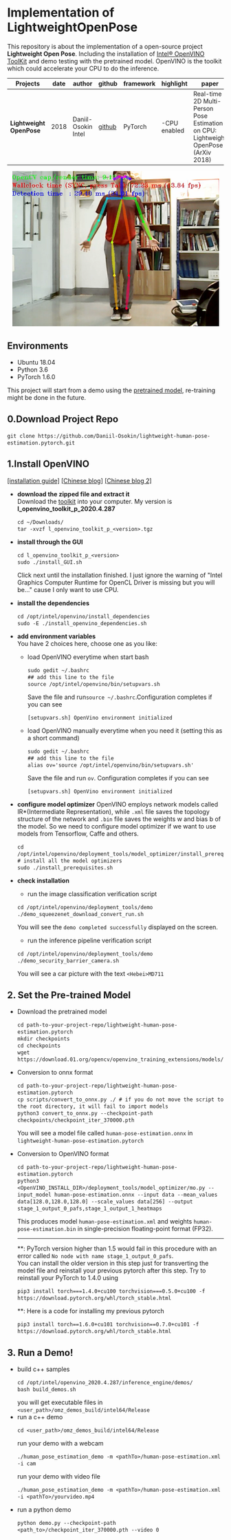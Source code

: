 # Implementation of LightweightOpenPose
This repository is about the implementation of a open-source project **Lightweight Open Pose**.
Including the installation of [Intel® OpenVINO ToolKit](https://software.intel.com/content/www/us/en/develop/tools/openvino-toolkit/choose-download.html) 
and demo testing with the pretrained model. OpenVINO is the toolkit which could accelerate your CPU to do the inference.

| Projects  |  date |  author |  github |  framework | highlight | paper |
|---|---|---|---|---|---|---|
| **Lightweight OpenPose**  | 2018  | Daniil-Osokin  Intel  |[github](https://github.com/Daniil-Osokin/lightweight-human-pose-estimation.pytorch)| PyTorch   | -CPU enabled | Real-time 2D Multi-Person Pose Estimation on CPU: Lightweight OpenPose (ArXiv 2018)|

<div align=center><img src="https://github.com/DarrenJiang13/gym-human-pose-estimation/blob/master/images/lightweight_CPU_2D.png" height="360" width="481"/></div>
  
## Environments
- Ubuntu 18.04
- Python 3.6
- PyTorch 1.6.0 

This project will start from a demo using the [pretrained model](https://download.01.org/opencv/openvino_training_extensions/models/human_pose_estimation/checkpoint_iter_370000.pth),
re-training might be done in the future.

## 0.Download Project Repo 
```
git clone https://github.com/Daniil-Osokin/lightweight-human-pose-estimation.pytorch.git
```

## 1.Install OpenVINO 
[[installation guide]](https://docs.openvinotoolkit.org/2020.4/openvino_docs_install_guides_installing_openvino_linux.html) 
[[Chinese blog]](https://blog.csdn.net/weixin_43741611/article/details/89365458)
[[Chinese blog 2]](https://blog.csdn.net/weixin_43741611/article/details/89365458)
- **download the zipped file and extract it**  
  Download the [toolkit](https://software.intel.com/content/www/us/en/develop/tools/openvino-toolkit/choose-download/linux.html) into your computer. 
  My version is **l_openvino_toolkit_p_2020.4.287**
  ```
  cd ~/Downloads/
  tar -xvzf l_openvino_toolkit_p_<version>.tgz
  ```
- **install through the GUI**
  ```
  cd l_openvino_toolkit_p_<version>
  sudo ./install_GUI.sh
  ```
  Click next until the installation finished.
  I just ignore the warning of "Intel Graphics Computer Runtime for OpenCL Driver is missing but you will be..." cause I only want to use CPU.
  
- **install the dependencies**
  ```
  cd /opt/intel/openvino/install_dependencies
  sudo -E ./install_openvino_dependencies.sh
  ```
- **add environment variables**   
  You have 2 choices here, choose one as you like:
  - load OpenVINO everytime when start bash
    ```
    sudo gedit ~/.bashrc
    ## add this line to the file
    source /opt/intel/openvino/bin/setupvars.sh
    ```
    Save the file and run`source ~/.bashrc`.Configuration completes if you can see
    ```
    [setupvars.sh] OpenVino environment initialized
    ```
    
  - load OpenVINO manually everytime when you need it (setting this as a short command)
    ```
    sudo gedit ~/.bashrc
    ## add this line to the file
    alias ov='source /opt/intel/openvino/bin/setupvars.sh'
    ```
    Save the file and run `ov`. Configuration completes if you can see
    ```
    [setupvars.sh] OpenVino environment initialized
    ```
    
- **configure model optimizer**
  OpenVINO employs network models called IR*(Intermediate Representation), 
  while `.xml` file saves the topology structure of the network
  and `.bin` file saves the weights w and bias b of the model.
  So we need to configure model optimizer if we want to use models from Tensorflow, Caffe and others.
  
  ```
  cd /opt/intel/openvino/deployment_tools/model_optimizer/install_prerequisites
  # install all the model optimizers
  sudo ./install_prerequisites.sh
  ```
  
- **check installation**
  - run the image classification verification script
  ```
  cd /opt/intel/openvino/deployment_tools/demo
  ./demo_squeezenet_download_convert_run.sh
  ```
  You will see the `demo completed successfully` displayed on the screen.  
  - run the inference pipeline verification script
  ```
  cd /opt/intel/openvino/deployment_tools/demo
  ./demo_security_barrier_camera.sh
  ```
  You will see a car picture with the text `<Hebei>MD711`


## 2. Set the Pre-trained Model
- Download the pretrained model
  ```
  cd path-to-your-project-repo/lightweight-human-pose-estimation.pytorch
  mkdir checkpoints
  cd checkpoints
  wget https://download.01.org/opencv/openvino_training_extensions/models/human_pose_estimation/checkpoint_iter_370000.pth
  ```
- Conversion to onnx format
  ```
  cd path-to-your-project-repo/lightweight-human-pose-estimation.pytorch
  cp scripts/convert_to_onnx.py ./ # if you do not move the script to the root directory, it will fail to import models
  python3 convert_to_onnx.py --checkpoint-path checkpoints/checkpoint_iter_370000.pth
  ```
  You will see a model file called `human-pose-estimation.onnx` in `lightweight-human-pose-estimation.pytorch`
  
- Conversion to OpenVINO format
  ```
  cd path-to-your-project-repo/lightweight-human-pose-estimation.pytorch
  python3 <OpenVINO_INSTALL_DIR>/deployment_tools/model_optimizer/mo.py --input_model human-pose-estimation.onnx --input data --mean_values data[128.0,128.0,128.0] --scale_values data[256] --output stage_1_output_0_pafs,stage_1_output_1_heatmaps
  ```
  This produces model `human-pose-estimation.xml` and weights `human-pose-estimation.bin` in single-precision floating-point format (FP32).
  
  -------------
  **: PyTorch version higher than 1.5 would fail in this procedure with an error called `No node with name stage_1_output_0_pafs`.  
  You can install the older version in this step just for transverting the model file and reinstall your previous pytorch after this step.
  Try to reinstall your PyTorch to 1.4.0 using 
  ```
  pip3 install torch===1.4.0+cu100 torchvision===0.5.0+cu100 -f https://download.pytorch.org/whl/torch_stable.html
  ```
  
  **: Here is a code for installing my previous pytorch
  ```
  pip3 install torch==1.6.0+cu101 torchvision==0.7.0+cu101 -f https://download.pytorch.org/whl/torch_stable.html
  ```
  
## 3. Run a Demo!
- build c++ samples
  ```
  cd /opt/intel/openvino_2020.4.287/inference_engine/demos/
  bash build_demos.sh
  ```
  you will get executable files in `<user_path>/omz_demos_build/intel64/Release`
- run a c++ demo
  ```
  cd <user_path>/omz_demos_build/intel64/Release
  ```
  run your demo with a webcam
  ```
  ./human_pose_estimation_demo -m <pathTo>/human-pose-estimation.xml -i cam
  ```
  run your demo with video file
  ```
  ./human_pose_estimation_demo -m <pathTo>/human-pose-estimation.xml -i <pathTo>/yourvideo.mp4
  ```  
- run a python demo
  ```
  python demo.py --checkpoint-path <path_to>/checkpoint_iter_370000.pth --video 0
  ```
